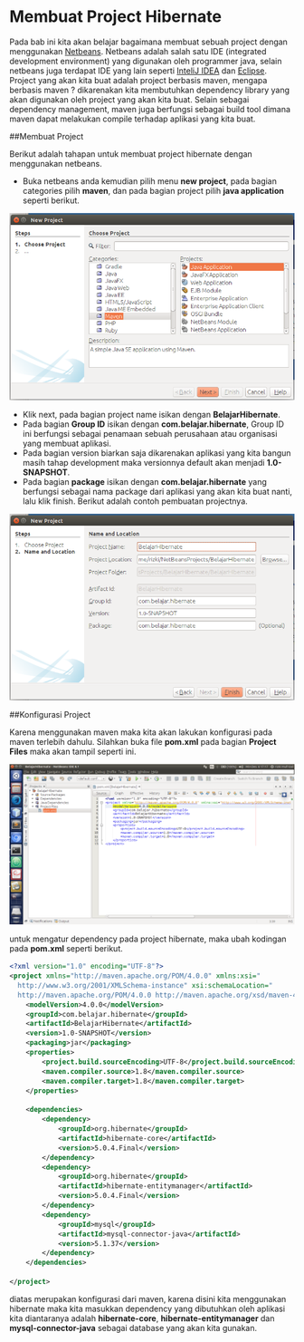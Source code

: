 # Membuat Project Hibernate

Pada bab ini kita akan belajar bagaimana membuat sebuah project dengan menggunakan [Netbeans](https://netbeans.org/). Netbeans adalah salah satu IDE (integrated development environment) yang digunakan oleh programmer java, selain netbeans juga terdapat IDE yang lain seperti [InteliJ IDEA](https://www.jetbrains.com/idea/) dan [Eclipse](https://eclipse.org/). Project yang akan kita buat adalah project berbasis maven, mengapa berbasis maven ? dikarenakan kita membutuhkan dependency library yang akan digunakan oleh project yang akan kita buat. Selain sebagai dependency management, maven juga berfungsi sebagai build tool dimana maven dapat melakukan compile terhadap aplikasi yang kita buat.

##Membuat Project

Berikut adalah tahapan untuk membuat project hibernate dengan menggunakan netbeans.

* Buka netbeans anda kemudian pilih menu **new project**, pada bagian categories pilih **maven**, dan pada bagian project pilih **java application** seperti berikut.

![](gambar/screenshot1.png)

* Klik next, pada bagian project name isikan dengan **BelajarHibernate**.
* Pada bagian **Group ID** isikan dengan **com.belajar.hibernate**, Group ID ini berfungsi sebagai penamaan sebuah perusahaan atau organisasi yang membuat aplikasi.
* Pada bagian version biarkan saja dikarenakan aplikasi yang kita bangun masih tahap development maka versionnya default akan menjadi **1.0-SNAPSHOT**.
* Pada bagian **package** isikan dengan **com.belajar.hibernate** yang berfungsi sebagai nama package dari aplikasi yang akan kita buat nanti, lalu klik finish. Berikut adalah contoh pembuatan projectnya.

![](gambar/Screenshot-from-2015-12-06-16:57:59.png)

##Konfigurasi Project

Karena menggunakan maven maka kita akan lakukan konfigurasi pada maven terlebih dahulu. Silahkan buka file **pom.xml** pada bagian **Project Files** maka akan tampil seperti ini.

![](gambar/Screenshot-from-2015-12-06-17:17:22.png)

untuk mengatur dependency pada project hibernate, maka ubah kodingan pada **pom.xml** seperti berikut.

```xml
<?xml version="1.0" encoding="UTF-8"?>
<project xmlns="http://maven.apache.org/POM/4.0.0" xmlns:xsi="
  http://www.w3.org/2001/XMLSchema-instance" xsi:schemaLocation="
  http://maven.apache.org/POM/4.0.0 http://maven.apache.org/xsd/maven-4.0.0.xsd">
    <modelVersion>4.0.0</modelVersion>
    <groupId>com.belajar.hibernate</groupId>
    <artifactId>BelajarHibernate</artifactId>
    <version>1.0-SNAPSHOT</version>
    <packaging>jar</packaging>
    <properties>
        <project.build.sourceEncoding>UTF-8</project.build.sourceEncoding>
        <maven.compiler.source>1.8</maven.compiler.source>
        <maven.compiler.target>1.8</maven.compiler.target>
    </properties>

    <dependencies>
        <dependency>
            <groupId>org.hibernate</groupId>
            <artifactId>hibernate-core</artifactId>
            <version>5.0.4.Final</version>
        </dependency>
        <dependency>
            <groupId>org.hibernate</groupId>
            <artifactId>hibernate-entitymanager</artifactId>
            <version>5.0.4.Final</version>
        </dependency>
        <dependency>
            <groupId>mysql</groupId>
            <artifactId>mysql-connector-java</artifactId>
            <version>5.1.37</version>
        </dependency>
    </dependencies>

</project>
```

diatas merupakan konfigurasi dari maven, karena disini kita menggunakan hibernate maka kita masukkan dependency yang dibutuhkan oleh aplikasi kita diantaranya adalah **hibernate-core**, **hibernate-entitymanager** dan **mysql-connector-java** sebagai database yang akan kita gunakan.